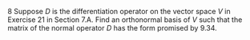 8 Suppose $D$ is the differentiation operator on the vector space $V$ in Exercise 21 in Section 7.A. Find an orthonormal basis of $V$ such that the matrix of the normal operator $D$ has the form promised by $9.34$.